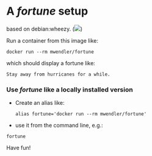 # A *fortune* setup

based on debian:wheezy. ([![](https://badge.imagelayers.io/mwendler/fortune:latest.svg)](https://imagelayers.io/?images=mwendler/fortune:latest 'Get your own badge on imagelayers.io'))

Run a container from this image like:

    docker run --rm mwendler/fortune

which should display a fortune like:

```
Stay away from hurricanes for a while.
```

### Use *fortune* like a locally installed version

* Create an alias like:

    ```alias fortune='docker run --rm mwendler/fortune'```

* use it from the command line, e.g.:

 ```fortune```


Have fun!
